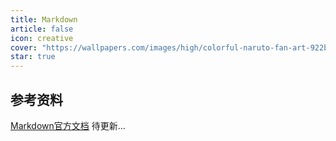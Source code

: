 ```yaml
---
title: Markdown
article: false
icon: creative
cover: "https://wallpapers.com/images/high/colorful-naruto-fan-art-922bxrjz9vl16pii.webp"
star: true
---
```


## 参考资料
[Markdown官方文档](https://markdown.com.cn/basic-syntax/)
待更新...
